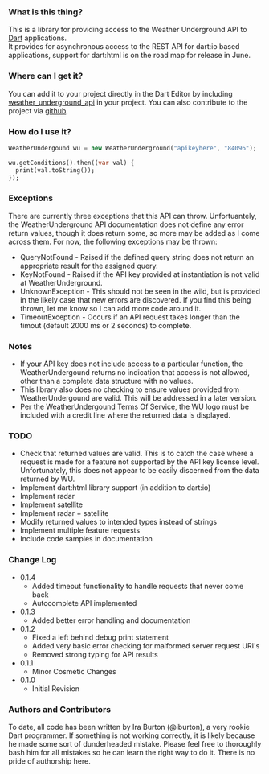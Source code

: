 ### What is this thing?
This is a library for providing access to the Weather Underground API to [Dart](http://www.dartlang.org/) applications.  
It provides for asynchronous access to the REST API for dart:io based applications, support for dart:html is on the road map for release in June.

### Where can I get it?
You can add it to your project directly in the Dart Editor by including [weather_underground_api](http://pub.dartlang.org/packages/weather_underground_api) in your project.  You can also contribute to the project via [github](https://github.com/iburton/weather_underground_api_dart).

### How do I use it?

```dart
WeatherUndergound wu = new WeatherUnderground("apikeyhere", "84096");

wu.getConditions().then((var val) {
  print(val.toString());
});
```
### Exceptions
There are currently three exceptions that this API can throw.  Unfortuantely, the WeatherUnderground API documentation does not define any error return values, though it does return some, so more may be added as I come across them.
For now, the following exceptions may be thrown:
- QueryNotFound - Raised if the defined query string does not return an appropriate result for the assigned query.
- KeyNotFound - Raised if the API key provided at instantiation is not valid at WeatherUnderground.
- UnknownException - This should not be seen in the wild, but is provided in the likely case that new errors are discovered.  If you find this being thrown, let me know so I can add more code around it.
- TimeoutException - Occurs if an API request takes longer than the timout (default 2000 ms or 2 seconds) to complete.

### Notes
- If your API key does not include access to a particular function, the WeatherUndergound returns no indication that access is not allowed, other than a complete data structure with no values.  
- This library also does no checking to ensure values provided from WeatherUndergound are valid.  This will be addressed in a later version.
- Per the WeatherUndergound Terms Of Service, the WU logo must be included with a credit line where the returned data is displayed.

### TODO
- Check that returned values are valid.  This is to catch the case where a request is made for a feature not supported by the API key license level.  Unfortunately, this does not appear to be easily discerned from the data returned by WU.
- Implement dart:html library support (in addition to dart:io)
- Implement radar
- Implement satellite
- Implement radar + satellite
- Modify returned values to intended types instead of strings
- Implement multiple feature requests
- Include code samples in documentation

### Change Log
- 0.1.4
    - Added timeout functionality to handle requests that never come back
    - Autocomplete API implemented
- 0.1.3
    - Added better error handling and documentation
- 0.1.2 
    - Fixed a left behind debug print statement
    - Added very basic error checking for malformed server request URI's
    - Removed strong typing for API results      
- 0.1.1 
    - Minor Cosmetic Changes
- 0.1.0 
    - Initial Revision

### Authors and Contributors
To date, all code has been written by Ira Burton (@iburton), a very rookie Dart programmer.  If something is not working correctly, it is likely because he made some sort of dunderheaded mistake.  Please feel free to thoroughly bash him for all mistakes so he can learn the right way to do it.  There is no pride of authorship here.